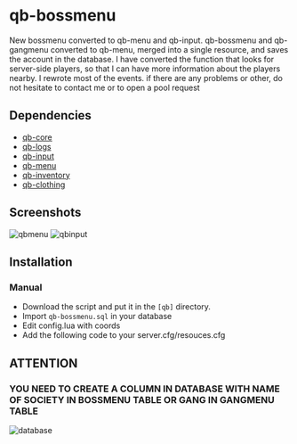 # qb-bossmenu
New bossmenu converted to qb-menu and qb-input.
qb-bossmenu and qb-gangmenu converted to qb-menu, merged into a single resource, and saves the account in the database.
I have converted the function that looks for server-side players, so that I can have more information about the players nearby.
I rewrote most of the events.
if there are any problems or other, do not hesitate to contact me or to open a pool request

## Dependencies
- [qb-core](https://github.com/qbcore-framework/qb-core)
- [qb-logs](https://github.com/qbcore-framework/qb-logs)
- [qb-input](https://github.com/qbcore-framework/qb-input)
- [qb-menu](https://github.com/qbcore-framework/qb-menu)
- [qb-inventory](https://github.com/qbcore-framework/qb-inventory)
- [qb-clothing](https://github.com/qbcore-framework/qb-clothing)

## Screenshots
![qbmenu](https://i.imgur.com/QThNGUz.png)
![qbinput](https://i.imgur.com/syuyXJ7.png)

## Installation
### Manual
- Download the script and put it in the `[qb]` directory.
- Import `qb-bossmenu.sql` in your database
- Edit config.lua with coords
- Add the following code to your server.cfg/resouces.cfg

## ATTENTION
### YOU NEED TO CREATE A COLUMN IN DATABASE WITH NAME OF SOCIETY IN BOSSMENU TABLE OR GANG IN GANGMENU TABLE
![database](https://i.imgur.com/JZnEK4M.png)
